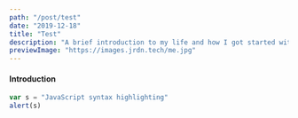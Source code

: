 ```yaml
---
path: "/post/test"
date: "2019-12-18"
title: "Test"
description: "A brief introduction to my life and how I got started with software engineering."
previewImage: "https://images.jrdn.tech/me.jpg"
---
```


#### Introduction

```javascript
var s = "JavaScript syntax highlighting"
alert(s)
```
